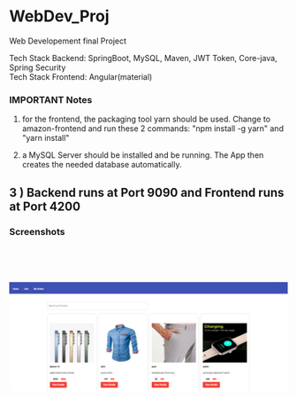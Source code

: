 # WebDev_Proj
Web Developement final Project

Tech Stack Backend:  SpringBoot, MySQL, Maven, JWT Token, Core-java, Spring Security <br />
Tech Stack Frontend: Angular(material) <br />

### IMPORTANT Notes
1) for the frontend, the packaging tool yarn should be used. Change to amazon-frontend and run these 2 commands:
"npm install -g yarn" and "yarn install"

2) a MySQL Server should be installed and be running. The App then creates the needed database automatically.

3 ) Backend runs at Port 9090 and Frontend runs at Port 4200
---------------------------------------------------------------------------------------------------------------




### Screenshots
<br />
<br />
<br />

![alt text](https://github.com/behitag/WebDev_final_project/blob/main/Github_Screenshots/Homepage.PNG?raw=true)
